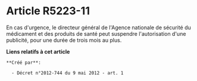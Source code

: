 # Article R5223-11

En cas d'urgence, le directeur général de l'Agence nationale de sécurité du médicament et des produits de santé peut
suspendre l'autorisation d'une publicité, pour une durée de trois mois au plus.

**Liens relatifs à cet article**

	**Créé par**:

	  - Décret n°2012-744 du 9 mai 2012 - art. 1
